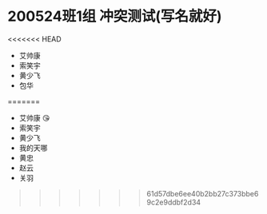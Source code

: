 # 200524班1组 冲突测试(写名就好)
<<<<<<< HEAD

- 艾帅康
- 索笑宇
- 黄少飞
- 包华

=======
- 艾帅康 😘
- 索笑宇
- 黄少飞
- 我的天哪
- 黄忠
- 赵云
- 关羽
>>>>>>> 61d57dbe6ee40b2bb27c373bbe69c2e9ddbf2d34
